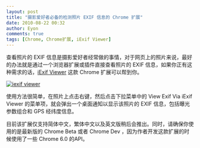 ```yaml
---
layout: post
title: "摄影爱好者必备的检测照片 EXIF 信息的 Chrome 扩展"
date: 2010-08-22 00:32
author: Eyon
comments: true
tags: [Chrome, Chrome扩展, iExif Viewer]
---
```

查看照片的 EXIF 信息是摄影爱好者经常做的事情，对于网页上的照片来说，最好的办法就是通过一个浏览器扩展或插件直接查看照片的 EXIF 信息，如果你正有这种需求的话，[iExif Viewer](https://chrome.google.com/extensions/detail/oegpkgihcleakgjhngbejfjpdblbkbak) 这款 Chrome 扩展可以帮到你。

<a href="http://img.chromi.org/2010/08/iexif-viewer.png">![](http://img.chromi.org/2010/08/iexif-viewer-550x312.png "iexif viewer")</a>

使用方法很简单，在照片上点击右键，然后点击下拉菜单中的 View Exif Via iExif Viewer 的菜单项，就会弹出一个桌面通知以显示该照片的 EXIF 信息，包括曝光参数组合和 GPS 经纬度信息。

目前该扩展仅支持简体中文，繁体中文以及英文版稍后会推出。同时，请确保你使用的是最新版的 Chrome Beta 或者 Chrome Dev ，因为作者开发这款扩展的时候使用了一些 Chrome 6.0 的API。
